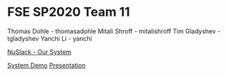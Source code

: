 # FSE SP2020 Team 11
Thomas Dohle - thomasadohle
Mitali Shroff - mitalishroff
Tim Gladyshev - tgladyshev
Yanchi Li - yanchi 

[NuSlack - Our System](http://128.31.24.167:8080/prattle/)

[System Demo](https://www.youtube.com/watch?v=e-L6BbHih9o)
[Presentation](www.google.com)
